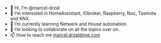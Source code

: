 - 👋 Hi, I’m @marcel-drzal
- 👀 I’m interested in HomeAssistant, iObroker, Raspberry, Nuc, Tasmota and KNX.
- 🌱 I’m currently learning Netwerk and House automation.
- 💞️ I’m looking to collaborate on all the topics over on.
- 📫 How to reach me marcel.drzal@me.com

 

<!---
marcel-drzal/marcel-drzal is a ✨ special ✨ repository because its `README.md` (this file) appears on your GitHub profile.
You can click the Preview link to take a look at your changes.
--->
